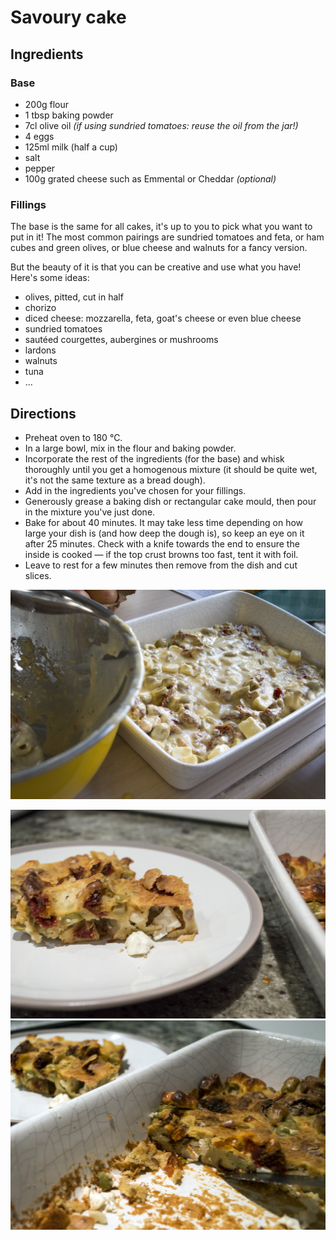 # Savoury cake

## Ingredients

### Base
- 200g flour
- 1 tbsp baking powder
- 7cl olive oil *(if using sundried tomatoes: reuse the oil from the jar!)*
- 4 eggs
- 125ml milk (half a cup)
- salt
- pepper
- 100g grated cheese such as Emmental or Cheddar *(optional)*

### Fillings

The base is the same for all cakes, it's up to you to pick what you want to put in it! The most common pairings are sundried tomatoes and feta, or ham cubes and green olives, or blue cheese and walnuts for a fancy version.

But the beauty of it is that you can be creative and use what you have! Here's some ideas:

- olives, pitted, cut in half
- chorizo
- diced cheese: mozzarella, feta, goat's cheese or even blue cheese
- sundried tomatoes
- sautéed courgettes, aubergines or mushrooms
- lardons
- walnuts
- tuna
- …

## Directions

- Preheat oven to 180 ℃.
- In a large bowl, mix in the flour and baking powder.
- Incorporate the rest of the ingredients (for the base) and whisk thoroughly until you get a homogenous mixture (it should be quite wet, it's not the same texture as a bread dough).
- Add in the ingredients you've chosen for your fillings.
- Generously grease a baking dish or rectangular cake mould, then pour in the mixture you've just done.
- Bake for about 40 minutes. It may take less time depending on how large your dish is (and how deep the dough is), so keep an eye on it after 25 minutes. Check with a knife towards the end to ensure the inside is cooked — if the top crust browns too fast, tent it with foil.
- Leave to rest for a few minutes then remove from the dish and cut slices.

![Dough](images/savoury-cake-raw.jpg?raw=true "A picture of the dough of the savoury cake. It should look and feel wet.")

![Cake](images/savoury-cake-done2.jpg?raw=true "A picture of the cake on a plate.")
![Cake](images/savoury-cake-done.jpg?raw=true "A picture of the dish.")
